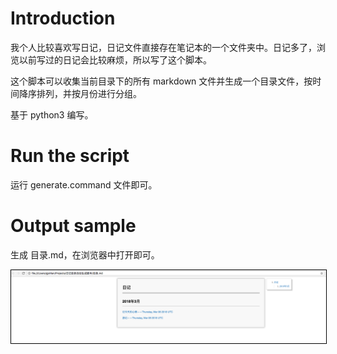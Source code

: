# Introduction

我个人比较喜欢写日记，日记文件直接存在笔记本的一个文件夹中。日记多了，浏览以前写过的日记会比较麻烦，所以写了这个脚本。

这个脚本可以收集当前目录下的所有 markdown 文件并生成一个目录文件，按时间降序排列，并按月份进行分组。

基于 python3 编写。

# Run the script

运行 generate.command 文件即可。

# Output sample

生成 目录.md，在浏览器中打开即可。

<kbd><img src="image/Screen Shot 2018-03-08 at 1.47.17 AM.png" style="border: 0.5px solid black;" /></kbd>

